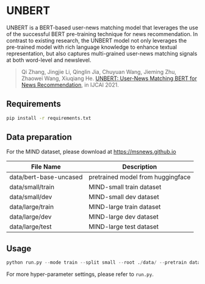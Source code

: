 # UNBERT

UNBERT is a BERT-based user-news matching model that leverages the use of the successful BERT pre-training technique for news recommendation. In contrast to existing research, the UNBERT model not only leverages the pre-trained model with rich language knowledge to enhance textual representation, but also captures multi-grained user-news matching signals at both word-level and newslevel.

> Qi Zhang, Jingjie Li, Qinglin Jia, Chuyuan Wang, Jieming Zhu, Zhaowei Wang, Xiuqiang He. [UNBERT: User-News Matching BERT for News Recommendation](https://www.ijcai.org/proceedings/2021/462), in IJCAI 2021.

## Requirements
```bash
pip install -r requirements.txt
```

## Data preparation

For the MIND dataset, please download at https://msnews.github.io

File Name | Description
------------- | -------------
data/bert-base-uncased  | pretrained model from huggingface
data/small/train  | MIND-small train dataset
data/small/dev  | MIND-small dev dataset
data/large/train  | MIND-large train dataset 
data/large/dev  | MIND-large dev dataset
data/large/test  | MIND-large test dataset

## Usage

```python
python run.py --mode train --split small --root ./data/ --pretrain data/bert-base-uncased/
```

For more hyper-parameter settings, please refer to `run.py`.
